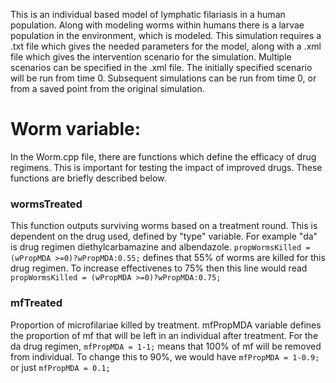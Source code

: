 This is an individual based model of lymphatic filariasis in a human population. Along with modeling worms within humans there is a larvae population in the environment, which is modeled. This simulation requires a .txt file which gives the needed parameters for the model, along with a .xml file which gives the intervention scenario for the simulation. Multiple scenarios can be specified in the .xml file. The initially specified scenario will be run from time 0. Subsequent simulations can be run from time 0, or from a saved point from the original simulation.


# Worm variable:
In the Worm.cpp file, there are functions which define the efficacy of drug regimens. This is important for testing the impact of improved drugs. These functions are briefly described below.

### wormsTreated
This function outputs surviving worms based on a treatment round. This is dependent on the drug used, defined by "type" variable. For example "da" is drug regimen diethylcarbamazine and albendazole. ``` propWormsKilled = (wPropMDA >=0)?wPropMDA:0.55; ``` defines that 55% of worms are killed for this drug regimen. To increase effectivenes to 75% then this line would read ``` propWormsKilled = (wPropMDA >=0)?wPropMDA:0.75; ```
### mfTreated
Proportion of microfilariae killed by treatment. mfPropMDA variable defines the proportion of mf that will be left in an individual after treatment. For the da drug regimen, ```mfPropMDA = 1-1;``` means that 100% of mf will be removed from individual. To change this to 90%, we would have ```mfPropMDA = 1-0.9;``` or just ```mfPropMDA = 0.1;```  


